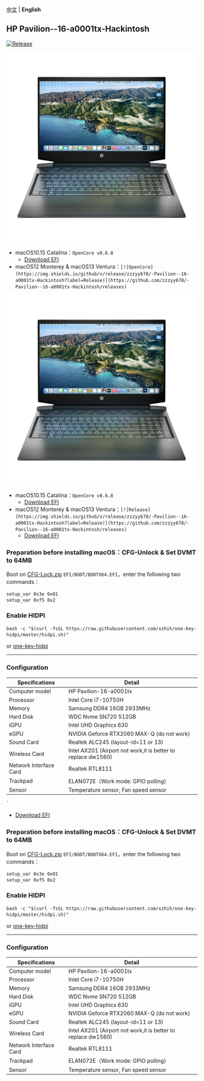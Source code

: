 [中文](https://github.com/zzzyy678/-Pavilion--16-a0001tx-Hackintosh) | **English**
## HP Pavilion--16-a0001tx-Hackintosh
[![Release](https://img.shields.io/github/v/release/zzzyy678/-Pavilion--16-a0001tx-Hackintosh?label=Release)](https://github.com/zzzyy678/-Pavilion--16-a0001tx-Hackintosh/releases)

<img src="img/Machine.png" width="500" height="500"/> 

- macOS10.15 Catalina：`OpenCore v0.6.8`  
  - [Download EFI](https://github.com/zzzyy678/-Pavilion--16-a0001tx-Hackintosh/releases/download/v0.6.8-oc/OCv0.6.8Catalina.zip)
- macOS12 Monterey & macOS13 Ventura：`[![OpenCore](https://img.shields.io/github/v/release/zzzyy678/-Pavilion--16-a0001tx-Hackintosh?label=Release)](https://github.com/zzzyy678/-Pavilion--16-a0001tx-Hackintosh/releases) `

<img src="img/Machine.png" width="500" height="500"/> 

- macOS10.15 Catalina：`OpenCore v0.6.8`  
  - [Download EFI](https://github.com/zzzyy678/-Pavilion--16-a0001tx-Hackintosh/releases/download/v0.6.8-oc/OCv0.6.8Catalina.zip)
- macOS12 Monterey & macOS13 Ventura：`[![Release](https://img.shields.io/github/v/release/zzzyy678/-Pavilion--16-a0001tx-Hackintosh?label=Release)](https://github.com/zzzyy678/-Pavilion--16-a0001tx-Hackintosh/releases) `  
  - [Download EFI](https://github.com/zzzyy678/-Pavilion--16-a0001tx-Hackintosh/releases/download/v0.8.0-oc/OC.v0.8.8.zip)
### Preparation before installing macOS：CFG-Unlock & Set DVMT to 64MB
Boot on [CFG-Lock.zip](https://github.com/zzzyy678/-Pavilion--16-a0001tx-Hackintosh/raw/main/CFG-Unlock.zip) `EFI/BOOT/BOOTX64.EFI`，enter the following two commands：
```shell
setup_var 0x3e 0x01
setup_var 0xf5 0x2
```
### Enable HIDPI
```shell
bash -c "$(curl -fsSL https://raw.githubusercontent.com/xzhih/one-key-hidpi/master/hidpi.sh)"
```
or [one-key-hidpi](https://github.com/xzhih/one-key-hidpi/archive/refs/heads/master.zip)

-----
### Configuration

| Specifications      | Detail                                 | 
| -------- | ---------------------------------------- |
| Computer model | HP Pavilion-16-a0001tx |
| Processor | Intel Core i7-10750H |
| Memory | Samsung DDR4 16GB 2933MHz  |
| Hard Disk | WDC Nvme SN720 512GB |
| iGPU | Intel UHD Graphics 630 |
| eGPU  | NVIDIA Geforce RTX2060 MAX-Q (do not work) |
| Sound Card | Realtek ALC245 (layout-id=11 or 13) |
| Wireless Card | Intel AX201 (Airport not work,it is better to replace dw1560) |
| Network Interface Card | Realtek RTL8111 |
| Trackpad | ELAN072E（Work mode: GPIO polling） |
| Sensor| Temperature sensor, Fan speed sensor |
`  
  - [Download EFI](https://github.com/zzzyy678/-Pavilion--16-a0001tx-Hackintosh/releases/download/v0.8.0-oc/OC.v0.8.8.zip)
### Preparation before installing macOS：CFG-Unlock & Set DVMT to 64MB
Boot on [CFG-Lock.zip](https://github.com/zzzyy678/-Pavilion--16-a0001tx-Hackintosh/raw/main/CFG-Unlock.zip) `EFI/BOOT/BOOTX64.EFI`，enter the following two commands：
```shell
setup_var 0x3e 0x01
setup_var 0xf5 0x2
```
### Enable HIDPI
```shell
bash -c "$(curl -fsSL https://raw.githubusercontent.com/xzhih/one-key-hidpi/master/hidpi.sh)"
```
or [one-key-hidpi](https://github.com/xzhih/one-key-hidpi/archive/refs/heads/master.zip)

-----
### Configuration

| Specifications      | Detail                                 | 
| -------- | ---------------------------------------- |
| Computer model | HP Pavilion-16-a0001tx |
| Processor | Intel Core i7-10750H |
| Memory | Samsung DDR4 16GB 2933MHz  |
| Hard Disk | WDC Nvme SN720 512GB |
| iGPU | Intel UHD Graphics 630 |
| eGPU  | NVIDIA Geforce RTX2060 MAX-Q (do not work) |
| Sound Card | Realtek ALC245 (layout-id=11 or 13) |
| Wireless Card | Intel AX201 (Airport not work,it is better to replace dw1560) |
| Network Interface Card | Realtek RTL8111 |
| Trackpad | ELAN072E（Work mode: GPIO polling） |
| Sensor| Temperature sensor, Fan speed sensor |
